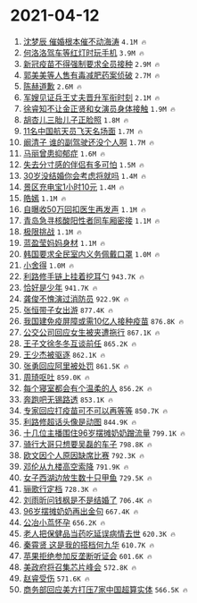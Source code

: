 # 2021-04-12

1. [沈梦辰 催婚根本催不动海涛](https://s.weibo.com/weibo?q=%E6%B2%88%E6%A2%A6%E8%BE%B0%20%E5%82%AC%E5%A9%9A%E6%A0%B9%E6%9C%AC%E5%82%AC%E4%B8%8D%E5%8A%A8%E6%B5%B7%E6%B6%9B&Refer=top) `4.1M 🔥`
1. [何洛洛驾车等红灯时玩手机](https://s.weibo.com/weibo?q=%23%E4%BD%95%E6%B4%9B%E6%B4%9B%E9%A9%BE%E8%BD%A6%E7%AD%89%E7%BA%A2%E7%81%AF%E6%97%B6%E7%8E%A9%E6%89%8B%E6%9C%BA%23&Refer=top) `3.9M 🔥`
1. [新冠疫苗不得强制要求全员接种](https://s.weibo.com/weibo?q=%23%E6%96%B0%E5%86%A0%E7%96%AB%E8%8B%97%E4%B8%8D%E5%BE%97%E5%BC%BA%E5%88%B6%E8%A6%81%E6%B1%82%E5%85%A8%E5%91%98%E6%8E%A5%E7%A7%8D%23&Refer=top) `2.9M 🔥`
1. [郭美美等人售有毒减肥药案侦破](https://s.weibo.com/weibo?q=%E9%83%AD%E7%BE%8E%E7%BE%8E%E7%AD%89%E4%BA%BA%E5%94%AE%E6%9C%89%E6%AF%92%E5%87%8F%E8%82%A5%E8%8D%AF%E6%A1%88%E4%BE%A6%E7%A0%B4&Refer=top) `2.7M 🔥`
1. [陈赫道歉](https://s.weibo.com/weibo?q=%E9%99%88%E8%B5%AB%E9%81%93%E6%AD%89&Refer=top) `2.6M 🔥`
1. [军嫂见证兵王丈夫晋升军衔时刻](https://s.weibo.com/weibo?q=%23%E5%86%9B%E5%AB%82%E8%A7%81%E8%AF%81%E5%85%B5%E7%8E%8B%E4%B8%88%E5%A4%AB%E6%99%8B%E5%8D%87%E5%86%9B%E8%A1%94%E6%97%B6%E5%88%BB%23&Refer=top) `2.1M 🔥`
1. [徐睿知不让金正贤和女演员身体接触](https://s.weibo.com/weibo?q=%23%E5%BE%90%E7%9D%BF%E7%9F%A5%E4%B8%8D%E8%AE%A9%E9%87%91%E6%AD%A3%E8%B4%A4%E5%92%8C%E5%A5%B3%E6%BC%94%E5%91%98%E8%BA%AB%E4%BD%93%E6%8E%A5%E8%A7%A6%23&Refer=top) `1.9M 🔥`
1. [胡杏儿三胎儿子正脸照](https://s.weibo.com/weibo?q=%E8%83%A1%E6%9D%8F%E5%84%BF%E4%B8%89%E8%83%8E%E5%84%BF%E5%AD%90%E6%AD%A3%E8%84%B8%E7%85%A7&Refer=top) `1.8M 🔥`
1. [11名中国航天员飞天名场面](https://s.weibo.com/weibo?q=%2311%E5%90%8D%E4%B8%AD%E5%9B%BD%E8%88%AA%E5%A4%A9%E5%91%98%E9%A3%9E%E5%A4%A9%E5%90%8D%E5%9C%BA%E9%9D%A2%23&Refer=top) `1.7M 🔥`
1. [阚清子 谁的副驾驶还没个人啊](https://s.weibo.com/weibo?q=%E9%98%9A%E6%B8%85%E5%AD%90%20%E8%B0%81%E7%9A%84%E5%89%AF%E9%A9%BE%E9%A9%B6%E8%BF%98%E6%B2%A1%E4%B8%AA%E4%BA%BA%E5%95%8A&Refer=top) `1.7M 🔥`
1. [马丽曾患抑郁症](https://s.weibo.com/weibo?q=%E9%A9%AC%E4%B8%BD%E6%9B%BE%E6%82%A3%E6%8A%91%E9%83%81%E7%97%87&Refer=top) `1.6M 🔥`
1. [失去分寸感的伴侣有多可怕](https://s.weibo.com/weibo?q=%23%E5%A4%B1%E5%8E%BB%E5%88%86%E5%AF%B8%E6%84%9F%E7%9A%84%E4%BC%B4%E4%BE%A3%E6%9C%89%E5%A4%9A%E5%8F%AF%E6%80%95%23&Refer=top) `1.5M 🔥`
1. [30岁没结婚你会考虑将就吗](https://s.weibo.com/weibo?q=%2330%E5%B2%81%E6%B2%A1%E7%BB%93%E5%A9%9A%E4%BD%A0%E4%BC%9A%E8%80%83%E8%99%91%E5%B0%86%E5%B0%B1%E5%90%97%23&Refer=top) `1.4M 🔥`
1. [景区充电宝1小时10元](https://s.weibo.com/weibo?q=%23%E6%99%AF%E5%8C%BA%E5%85%85%E7%94%B5%E5%AE%9D1%E5%B0%8F%E6%97%B610%E5%85%83%23&Refer=top) `1.4M 🔥`
1. [皓嫣](https://s.weibo.com/weibo?q=%E7%9A%93%E5%AB%A3&Refer=top) `1.1M 🔥`
1. [自曝收50万回扣医生再发声](https://s.weibo.com/weibo?q=%23%E8%87%AA%E6%9B%9D%E6%94%B650%E4%B8%87%E5%9B%9E%E6%89%A3%E5%8C%BB%E7%94%9F%E5%86%8D%E5%8F%91%E5%A3%B0%23&Refer=top) `1.1M 🔥`
1. [青岛急寻核酸阳性者同车厢密接](https://s.weibo.com/weibo?q=%23%E9%9D%92%E5%B2%9B%E6%80%A5%E5%AF%BB%E6%A0%B8%E9%85%B8%E9%98%B3%E6%80%A7%E8%80%85%E5%90%8C%E8%BD%A6%E5%8E%A2%E5%AF%86%E6%8E%A5%23&Refer=top) `1.1M 🔥`
1. [极限挑战](https://s.weibo.com/weibo?q=%E6%9E%81%E9%99%90%E6%8C%91%E6%88%98&Refer=top) `1.1M 🔥`
1. [蓝盈莹妈妈身材](https://s.weibo.com/weibo?q=%E8%93%9D%E7%9B%88%E8%8E%B9%E5%A6%88%E5%A6%88%E8%BA%AB%E6%9D%90&Refer=top) `1.1M 🔥`
1. [韩国要求全民室内义务佩戴口罩](https://s.weibo.com/weibo?q=%23%E9%9F%A9%E5%9B%BD%E8%A6%81%E6%B1%82%E5%85%A8%E6%B0%91%E5%AE%A4%E5%86%85%E4%B9%89%E5%8A%A1%E4%BD%A9%E6%88%B4%E5%8F%A3%E7%BD%A9%23&Refer=top) `1.0M 🔥`
1. [小舍得](https://s.weibo.com/weibo?q=%E5%B0%8F%E8%88%8D%E5%BE%97&Refer=top) `1.0M 🔥`
1. [利路修手链上挂着挖耳勺](https://s.weibo.com/weibo?q=%E5%88%A9%E8%B7%AF%E4%BF%AE%E6%89%8B%E9%93%BE%E4%B8%8A%E6%8C%82%E7%9D%80%E6%8C%96%E8%80%B3%E5%8B%BA&Refer=top) `943.7K 🔥`
1. [恰好是少年](https://s.weibo.com/weibo?q=%E6%81%B0%E5%A5%BD%E6%98%AF%E5%B0%91%E5%B9%B4&Refer=top) `941.7K 🔥`
1. [龚俊不愧演过消防员](https://s.weibo.com/weibo?q=%23%E9%BE%9A%E4%BF%8A%E4%B8%8D%E6%84%A7%E6%BC%94%E8%BF%87%E6%B6%88%E9%98%B2%E5%91%98%23&Refer=top) `922.9K 🔥`
1. [张恒带子女出游](https://s.weibo.com/weibo?q=%23%E5%BC%A0%E6%81%92%E5%B8%A6%E5%AD%90%E5%A5%B3%E5%87%BA%E6%B8%B8%23&Refer=top) `877.4K 🔥`
1. [我国建免疫屏障或需10亿人接种疫苗](https://s.weibo.com/weibo?q=%23%E6%88%91%E5%9B%BD%E5%BB%BA%E5%85%8D%E7%96%AB%E5%B1%8F%E9%9A%9C%E6%88%96%E9%9C%8010%E4%BA%BF%E4%BA%BA%E6%8E%A5%E7%A7%8D%E7%96%AB%E8%8B%97%23&Refer=top) `876.8K 🔥`
1. [公交公司回应女生被夹遭拖行](https://s.weibo.com/weibo?q=%E5%85%AC%E4%BA%A4%E5%85%AC%E5%8F%B8%E5%9B%9E%E5%BA%94%E5%A5%B3%E7%94%9F%E8%A2%AB%E5%A4%B9%E9%81%AD%E6%8B%96%E8%A1%8C&Refer=top) `867.1K 🔥`
1. [王子文徐冬冬互谈前任](https://s.weibo.com/weibo?q=%23%E7%8E%8B%E5%AD%90%E6%96%87%E5%BE%90%E5%86%AC%E5%86%AC%E4%BA%92%E8%B0%88%E5%89%8D%E4%BB%BB%23&Refer=top) `865.2K 🔥`
1. [王少杰被驱逐](https://s.weibo.com/weibo?q=%E7%8E%8B%E5%B0%91%E6%9D%B0%E8%A2%AB%E9%A9%B1%E9%80%90&Refer=top) `862.1K 🔥`
1. [张勇回应阿里被处罚](https://s.weibo.com/weibo?q=%E5%BC%A0%E5%8B%87%E5%9B%9E%E5%BA%94%E9%98%BF%E9%87%8C%E8%A2%AB%E5%A4%84%E7%BD%9A&Refer=top) `861.5K 🔥`
1. [周琦呕吐](https://s.weibo.com/weibo?q=%E5%91%A8%E7%90%A6%E5%91%95%E5%90%90&Refer=top) `859.0K 🔥`
1. [每个寝室都会有个温柔的人](https://s.weibo.com/weibo?q=%23%E6%AF%8F%E4%B8%AA%E5%AF%9D%E5%AE%A4%E9%83%BD%E4%BC%9A%E6%9C%89%E4%B8%AA%E6%B8%A9%E6%9F%94%E7%9A%84%E4%BA%BA%23&Refer=top) `856.2K 🔥`
1. [奔跑吧无锡路透](https://s.weibo.com/weibo?q=%23%E5%A5%94%E8%B7%91%E5%90%A7%E6%97%A0%E9%94%A1%E8%B7%AF%E9%80%8F%23&Refer=top) `853.1K 🔥`
1. [专家回应打疫苗可不可以再等等](https://s.weibo.com/weibo?q=%23%E4%B8%93%E5%AE%B6%E5%9B%9E%E5%BA%94%E6%89%93%E7%96%AB%E8%8B%97%E5%8F%AF%E4%B8%8D%E5%8F%AF%E4%BB%A5%E5%86%8D%E7%AD%89%E7%AD%89%23&Refer=top) `850.7K 🔥`
1. [利路修超话头像是动图](https://s.weibo.com/weibo?q=%23%E5%88%A9%E8%B7%AF%E4%BF%AE%E8%B6%85%E8%AF%9D%E5%A4%B4%E5%83%8F%E6%98%AF%E5%8A%A8%E5%9B%BE%23&Refer=top) `844.9K 🔥`
1. [十几位主播围住96岁摆摊奶奶蹭流量](https://s.weibo.com/weibo?q=%23%E5%8D%81%E5%87%A0%E4%BD%8D%E4%B8%BB%E6%92%AD%E5%9B%B4%E4%BD%8F96%E5%B2%81%E6%91%86%E6%91%8A%E5%A5%B6%E5%A5%B6%E8%B9%AD%E6%B5%81%E9%87%8F%23&Refer=top) `799.1K 🔥`
1. [骑行大哥只想要吴磊的车子](https://s.weibo.com/weibo?q=%23%E9%AA%91%E8%A1%8C%E5%A4%A7%E5%93%A5%E5%8F%AA%E6%83%B3%E8%A6%81%E5%90%B4%E7%A3%8A%E7%9A%84%E8%BD%A6%E5%AD%90%23&Refer=top) `798.8K 🔥`
1. [欧文因个人原因缺席比赛](https://s.weibo.com/weibo?q=%E6%AC%A7%E6%96%87%E5%9B%A0%E4%B8%AA%E4%BA%BA%E5%8E%9F%E5%9B%A0%E7%BC%BA%E5%B8%AD%E6%AF%94%E8%B5%9B&Refer=top) `792.3K 🔥`
1. [邓伦从九楼高空索降](https://s.weibo.com/weibo?q=%23%E9%82%93%E4%BC%A6%E4%BB%8E%E4%B9%9D%E6%A5%BC%E9%AB%98%E7%A9%BA%E7%B4%A2%E9%99%8D%23&Refer=top) `791.9K 🔥`
1. [女子西湖边放生数十只甲鱼](https://s.weibo.com/weibo?q=%E5%A5%B3%E5%AD%90%E8%A5%BF%E6%B9%96%E8%BE%B9%E6%94%BE%E7%94%9F%E6%95%B0%E5%8D%81%E5%8F%AA%E7%94%B2%E9%B1%BC&Refer=top) `729.5K 🔥`
1. [骊歌行定档](https://s.weibo.com/weibo?q=%E9%AA%8A%E6%AD%8C%E8%A1%8C%E5%AE%9A%E6%A1%A3&Refer=top) `728.3K 🔥`
1. [刘雨昕问钱枫是不是结婚了](https://s.weibo.com/weibo?q=%23%E5%88%98%E9%9B%A8%E6%98%95%E9%97%AE%E9%92%B1%E6%9E%AB%E6%98%AF%E4%B8%8D%E6%98%AF%E7%BB%93%E5%A9%9A%E4%BA%86%23&Refer=top) `706.4K 🔥`
1. [96岁摆摊奶奶再出金句](https://s.weibo.com/weibo?q=%2396%E5%B2%81%E6%91%86%E6%91%8A%E5%A5%B6%E5%A5%B6%E5%86%8D%E5%87%BA%E9%87%91%E5%8F%A5%23&Refer=top) `667.4K 🔥`
1. [公冶小茑怀孕](https://s.weibo.com/weibo?q=%23%E5%85%AC%E5%86%B6%E5%B0%8F%E8%8C%91%E6%80%80%E5%AD%95%23&Refer=top) `656.2K 🔥`
1. [老人把保健品当药吃延误病情去世](https://s.weibo.com/weibo?q=%E8%80%81%E4%BA%BA%E6%8A%8A%E4%BF%9D%E5%81%A5%E5%93%81%E5%BD%93%E8%8D%AF%E5%90%83%E5%BB%B6%E8%AF%AF%E7%97%85%E6%83%85%E5%8E%BB%E4%B8%96&Refer=top) `620.3K 🔥`
1. [秦霄贤 这是我的搭档何九华](https://s.weibo.com/weibo?q=%E7%A7%A6%E9%9C%84%E8%B4%A4%20%E8%BF%99%E6%98%AF%E6%88%91%E7%9A%84%E6%90%AD%E6%A1%A3%E4%BD%95%E4%B9%9D%E5%8D%8E&Refer=top) `610.7K 🔥`
1. [苹果拒绝参加反垄断听证会](https://s.weibo.com/weibo?q=%E8%8B%B9%E6%9E%9C%E6%8B%92%E7%BB%9D%E5%8F%82%E5%8A%A0%E5%8F%8D%E5%9E%84%E6%96%AD%E5%90%AC%E8%AF%81%E4%BC%9A&Refer=top) `601.6K 🔥`
1. [美政府将召集芯片峰会](https://s.weibo.com/weibo?q=%23%E7%BE%8E%E6%94%BF%E5%BA%9C%E5%B0%86%E5%8F%AC%E9%9B%86%E8%8A%AF%E7%89%87%E5%B3%B0%E4%BC%9A%23&Refer=top) `572.8K 🔥`
1. [赵睿受伤](https://s.weibo.com/weibo?q=%E8%B5%B5%E7%9D%BF%E5%8F%97%E4%BC%A4&Refer=top) `571.6K 🔥`
1. [商务部回应美方打压7家中国超算实体](https://s.weibo.com/weibo?q=%E5%95%86%E5%8A%A1%E9%83%A8%E5%9B%9E%E5%BA%94%E7%BE%8E%E6%96%B9%E6%89%93%E5%8E%8B7%E5%AE%B6%E4%B8%AD%E5%9B%BD%E8%B6%85%E7%AE%97%E5%AE%9E%E4%BD%93&Refer=top) `566.5K 🔥`
